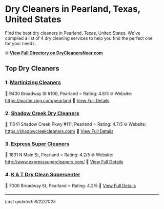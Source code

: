 # Dry Cleaners in Pearland, Texas, United States

Find the best dry cleaners in Pearland, Texas, United States. We've compiled a list of 4 dry cleaning services to help you find the perfect one for your needs.

🌐 **[View Full Directory on DryCleanersNear.com](https://drycleanersnear.com/city/US/Texas/Pearland)**

## Top Dry Cleaners

### 1. [Martinizing Cleaners](https://drycleanersnear.com/dryCleaner/68a3db07e0c395148228b3ec/martinizing-cleaners)
📍 9430 Broadway St #100, Pearland
⭐ Rating: 4.8/5
🌐 Website: https://martinizing.com/pearland
🔗 [View Full Details](https://drycleanersnear.com/dryCleaner/68a3db07e0c395148228b3ec/martinizing-cleaners)

### 2. [Shadow Creek Dry Cleaners](https://drycleanersnear.com/dryCleaner/68a3db09e0c395148228b42a/shadow-creek-dry-cleaners)
📍 11041 Shadow Creek Pkwy #111, Pearland
⭐ Rating: 4.7/5
🌐 Website: https://shadowcreekcleaners.com/
🔗 [View Full Details](https://drycleanersnear.com/dryCleaner/68a3db09e0c395148228b42a/shadow-creek-dry-cleaners)

### 3. [Express Super Cleaners](https://drycleanersnear.com/dryCleaner/68a3db4ee0c395148228b616/express-super-cleaners)
📍 1831 N Main St, Pearland
⭐ Rating: 4.2/5
🌐 Website: http://www.expresssupercleaners.com/
🔗 [View Full Details](https://drycleanersnear.com/dryCleaner/68a3db4ee0c395148228b616/express-super-cleaners)

### 4. [K & T Dry Clean Supercenter](https://drycleanersnear.com/dryCleaner/68a3db63e0c395148228b6b2/k-t-dry-clean-supercenter)
📍 7000 Broadway St, Pearland
⭐ Rating: 4.2/5
🔗 [View Full Details](https://drycleanersnear.com/dryCleaner/68a3db63e0c395148228b6b2/k-t-dry-clean-supercenter)


---

*Last updated: 8/22/2025*
